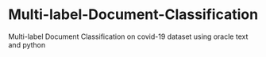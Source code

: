 # Multi-label-Document-Classification
Multi-label Document Classification on covid-19 dataset using oracle text and python
